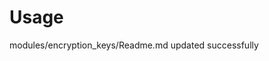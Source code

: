 # Usage

<!--- BEGIN_TF_DOCS --->
modules/encryption_keys/Readme.md updated successfully

<!--- END_TF_DOCS --->

